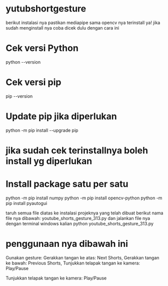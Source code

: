 # yutubshortgesture
berikut instalasi nya
pastikan mediapipe sama opencv nya terinstall ya!
jika sudah menginstall nya coba dicek dulu dengan cara ini
# Cek versi Python
python --version
# Cek versi pip
pip --version
# Update pip jika diperlukan
python -m pip install --upgrade pip

# jika sudah cek terinstallnya boleh install yg diperlukan
# Install package satu per satu
python -m pip install numpy
python -m pip install opencv-python
python -m pip install pyautogui

taruh semua file diatas ke instalasi projeknya yang telah dibuat
berikut nama file nya dibawah:
youtube_shorts_gesture_313.py
dan jalankan file nya dengan terminal windows kalian
python youtube_shorts_gesture_313.py

# penggunaan nya dibawah ini
Gunakan gesture:
Gerakkan tangan ke atas: Next Shorts, Gerakkan tangan ke bawah: Previous Shorts, Tunjukkan telapak tangan ke kamera: Play/Pause


Tunjukkan telapak tangan ke kamera: Play/Pause
